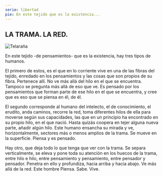 ```yaml
---
serie: libertad
pie: En este tejido que es la existencia...
---
```


## LA TRAMA. LA RED.

![Telaraña](/foto/P1500470.webp)

En este tejido -de pensamientos- que es la existencia, hay tres tipos de humanos.

El primero de estos, es el que en lo corriente vive en una de las fibras del tejido, enredado en los pensamientos y las cosas que son propios de su fibra. Pertenece allí. No ve más allá del hilo en el que se encuentra. Tampoco se pregunta más allá de eso que ve. Es pensado por los pensamientos que forman parte de ese hilo en el que se encuentra, y cree que es eso que se piensa en él, de él.

El segundo corresponde al humano del intelecto, el de conocimiento, el erudito, anda caminos, recorre la red, toma diferentes hilos de ella para moverse según sus capacidades, las que en un principio ha encontrado en su propio hilo, en el que nació. Hasta quizás coopera en tejer alguna nueva parte, añadir algún hilo. Este humano ensancha su mirada y ve, horizontalmente, sectores más o menos amplios de la trama. Se mueve en la superficie. Piensa y es pensado.

Hay otro, que deja todo lo que tenga que ver con la trama. Se separa verticalmente, se eleva y pone toda su atención en los huecos de la trama, entre hilo e hilo, entre pensamiento y pensamiento, entre pensador y pensador. Penetra en ello y profundiza, hacia arriba y hacia abajo. Ve más allá de la red. Este hombre Piensa. Sabe. Vive.
